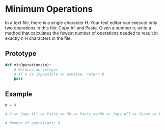 # Minimum Operations

In a text file, there is a single character H. Your text editor can execute only two operations in this file: Copy All and Paste. Given a number n, write a method that calculates the fewest number of operations needed to result in exactly n H characters in the file.

## Prototype

```python
def minOperations(n):
    # Returns an integer
    # If n is impossible to achieve, return 0
    pass
```

## Example

```python
n = 9

# H => Copy All => Paste => HH => Paste =>HHH => Copy All => Paste => HHHHHH => Paste => HHHHHHHHH

# Number of operations: 6
```
